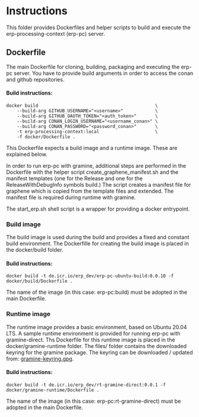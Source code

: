 # Instructions
This folder provides Dockerfiles and helper scripts to build and execute the erp-processing-context (erp-pc) server.

## Dockerfile
The main Dockerfile for cloning, building, packaging and executing the erp-pc server. You have to provide build arguments in order to access the conan and github repositories.

#### Build instructions:
```shell
docker build                                            \
    --build-arg GITHUB_USERNAME="<username>"            \
    --build-arg GITHUB_OAUTH_TOKEN="<auth_token>"       \
    --build-arg CONAN_LOGIN_USERNAME="<username_conan>" \
    --build-arg CONAN_PASSWORD="<password_conan>"       \
    -t erp-processing-context:local                     \
    -f docker/Dockerfile .
```
This Dockerfile expects a build image and a runtime image. These are explained below.

In order to run erp-pc with gramine, additional steps are performed in the Dockerfile with the helper script create_graphene_manifest.sh and the manifest templates (one for the Release and one for the ReleaseWithDebugInfo symbols build.)
The script creates a manifest file for graphene which is copied from the template files and extended. The manifest file is required during runtime with gramine.

The start_erp.sh shell script is a wrapper for providing a docker entrypoint.

### Build image
The build image is used during the build and provides a fixed and constant build environment. The Dockerfille for creating the build image is placed in the docker/build folder.

#### Build instructions:
```shell
docker build -t de.icr.io/erp_dev/erp-pc-ubuntu-build:0.0.10 -f docker/build/Dockerfile .
```
The name of the image (in this case: erp-pc:build) must be adopted in the main Dockerfile.

### Runtime image
The runtime image provides a basic environment, based on Ubuntu 20.04 LTS. A sample runtime environment is provided for running erp-pc with gramine-direct. Ths Dockerfile for this runtime image is placed in the docker/gramine-runtime folder.
The files/ folder contains the downloaded keyring for the gramine package. The keyring can be downloaded / updated from: [gramine-keyring.gpg](https://packages.gramineproject.io/gramine-keyring.gpg "gramine-keyring.gpg").

#### Build instructions:
```shell
docker build -t de.icr.io/erp_dev/rt-gramine-direct:0.0.1 -f docker/gramine-runtime/Dockerfile .
```
The name of the image (in this case: erp-pc:rt-gramine-direct) must be adopted in the main Dockerfile.
